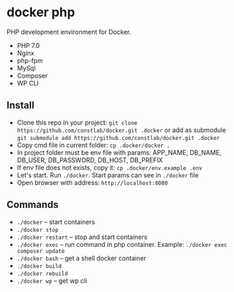 # docker php

PHP development environment for Docker.

* PHP 7.0
* Nginx
* php-fpm
* MySql
* Composer
* WP CLI

## Install

* Clone this repo in your project: `git clone https://github.com/constlab/docker.git .docker` or add as submodule `git submodule add https://github.com/constlab/docker.git .docker`
* Copy cmd file in current folder: `cp .docker/docker .`
* In project folder must be env file with params: APP_NAME, DB_NAME, DB_USER, DB_PASSWORD, DB_HOST, DB_PREFIX
* If env file does not exists, copy it: `cp .docker/env.example .env`
* Let's start. Run `./docker`. Start params can see in `./docker` file
* Open browser with address: `http://localhost:8080`

## Commands

* `./docker` – start containers
* `./docker stop`
* `./docker restart` – stop and start containers
* `./docker exec` – run command in php container. Example: `./docker exec composer update`
* `./docker bash` – get a shell docker container
* `./docker build`
* `./docker rebuild`
* `./docker wp` – get wp cli

